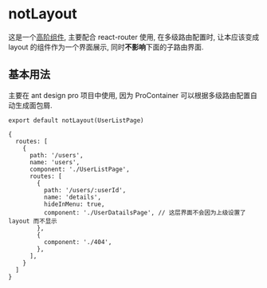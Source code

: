 # notLayout

这是一个[高阶组件](https://zh-hans.reactjs.org/docs/higher-order-components.html), 主要配合 react-router 使用, 在多级路由配置时, 让本应该变成 layout 的组件作为一个界面展示, 同时**不影响**下面的子路由界面.

## 基本用法

主要在 ant design pro 项目中使用, 因为 ProContainer 可以根据多级路由配置自动生成面包屑.

```tsx
export default notLayout(UserListPage)
```

```tsx
{
  routes: [
    {
      path: '/users',
      name: 'users',
      component: './UserListPage',
      routes: [
        {
          path: '/users/:userId',
          name: 'details',
          hideInMenu: true,
          component: './UserDatailsPage', // 这层界面不会因为上级设置了 layout 而不显示
        },
        {
          component: './404',
        },
      ],
    }
  ]
}
```
